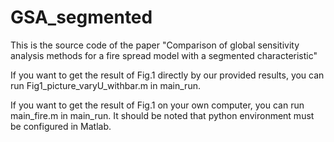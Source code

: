 # GSA_segmented
This is the source code of the paper "Comparison of global sensitivity analysis methods for a fire spread model with a segmented characteristic"

If you want to get the result of Fig.1 directly by our provided results, you can run Fig1_picture_varyU_withbar.m in main_run.

If you want to get the result of Fig.1 on your own computer, you can run main_fire.m in main_run. It should be noted that python environment must be configured in Matlab.
